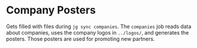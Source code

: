 # Company Posters

Gets filled with files during `jg sync companies`. The `companies` job reads data about companies, uses the company logos in `../logos/`, and generates the posters. Those posters are used for promoting new partners.
